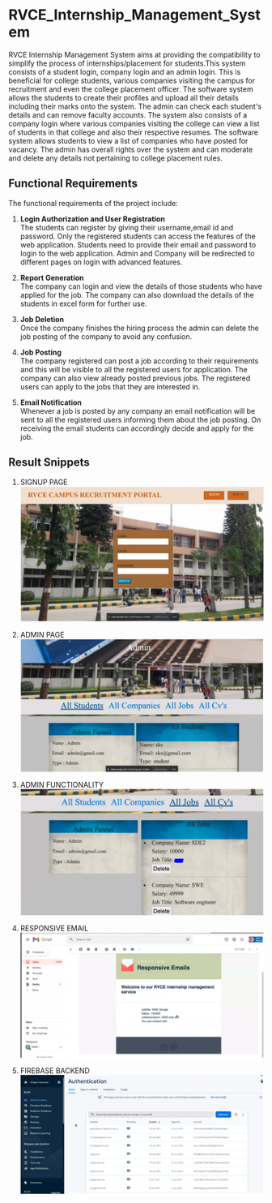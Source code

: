 # RVCE_Internship_Management_System

RVCE Internship Management System aims at providing the compatibility to simplify
the process of internships/placement for students.This system consists of a student login,
company login and an admin login. This is beneficial for college students, various companies
visiting the campus for recruitment and even the college placement officer. The software
system allows the students to create their profiles and upload all their details including their
marks onto the system. The admin can check each student's details and can remove faculty
accounts. The system also consists of a company login where various companies visiting the
college can view a list of students in that college and also their respective resumes. The
software system allows students to view a list of companies who have posted for vacancy.
The admin has overall rights over the system and can moderate and delete any details not
pertaining to college placement rules.<br/>

## Functional Requirements

The functional requirements of the project include:<br/>

1. <b>Login Authorization and User Registration</b><br/>
   The students can register by giving their username,email id and password. Only the
   registered students can access the features of the web application. Students need to
   provide their email and password to login to the web application. Admin and Company
   will be redirected to different pages on login with advanced features.

2. <b>Report Generation</b><br/>
   The company can login and view the details of those students who have applied for the
   job. The company can also download the details of the students in excel form for further
   use.

3. <b>Job Deletion</b><br/>
   Once the company finishes the hiring process the admin can delete the job posting of the
   company to avoid any confusion.

4. <b>Job Posting</b><br/>
   The company registered can post a job according to their requirements and this will be
   visible to all the registered users for application. The company can also view already
   posted previous jobs. The registered users can apply to the jobs that they are interested in.

5. <b>Email Notification</b><br/>
   Whenever a job is posted by any company an email notification will be sent to all the
   registered users informing them about the job posting. On receiving the email students
   can accordingly decide and apply for the job.

## Result Snippets

1. SIGNUP PAGE
   ![alt text](https://github.com/yatinsatija/RVCE_Internship_Management_System/blob/main/resultSnippets/SignUp.png)

2. ADMIN PAGE
   ![alt text](https://github.com/yatinsatija/RVCE_Internship_Management_System/blob/main/resultSnippets/AdminPortal.png)

3. ADMIN FUNCTIONALITY
   ![alt text](https://github.com/yatinsatija/RVCE_Internship_Management_System/blob/main/resultSnippets/AdminFunctionality.png)

4. RESPONSIVE EMAIL
   ![alt text](https://github.com/yatinsatija/RVCE_Internship_Management_System/blob/main/resultSnippets/ResponsiveEmails.png)

5. FIREBASE BACKEND
   ![alt text](https://github.com/yatinsatija/RVCE_Internship_Management_System/blob/main/resultSnippets/backend.png)
